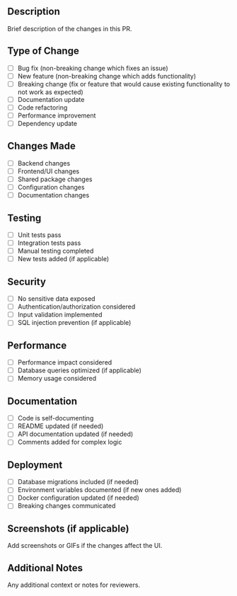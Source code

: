 ## Description

Brief description of the changes in this PR.

## Type of Change

- [ ] Bug fix (non-breaking change which fixes an issue)
- [ ] New feature (non-breaking change which adds functionality)
- [ ] Breaking change (fix or feature that would cause existing functionality to not work as expected)
- [ ] Documentation update
- [ ] Code refactoring
- [ ] Performance improvement
- [ ] Dependency update

## Changes Made

- [ ] Backend changes
- [ ] Frontend/UI changes
- [ ] Shared package changes
- [ ] Configuration changes
- [ ] Documentation changes

## Testing

- [ ] Unit tests pass
- [ ] Integration tests pass
- [ ] Manual testing completed
- [ ] New tests added (if applicable)

## Security

- [ ] No sensitive data exposed
- [ ] Authentication/authorization considered
- [ ] Input validation implemented
- [ ] SQL injection prevention (if applicable)

## Performance

- [ ] Performance impact considered
- [ ] Database queries optimized (if applicable)
- [ ] Memory usage considered

## Documentation

- [ ] Code is self-documenting
- [ ] README updated (if needed)
- [ ] API documentation updated (if needed)
- [ ] Comments added for complex logic

## Deployment

- [ ] Database migrations included (if needed)
- [ ] Environment variables documented (if new ones added)
- [ ] Docker configuration updated (if needed)
- [ ] Breaking changes communicated

## Screenshots (if applicable)

Add screenshots or GIFs if the changes affect the UI.

## Additional Notes

Any additional context or notes for reviewers. 